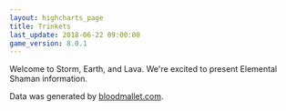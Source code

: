 ```yaml
---
layout: highcharts_page
title: Trinkets
last_update: 2018-06-22 09:00:00
game_version: 8.0.1
---
```


Welcome to Storm, Earth, and Lava. We're excited to present Elemental Shaman information.

Data was generated by [bloodmallet.com](https://bloodmallet.com).
<div id="chart_patchwerk"></div>
<div id="chart_beastlord"></div>
<script src="{{ "/assets/js/chart_manager.js" | absolute_url}}"></script>
